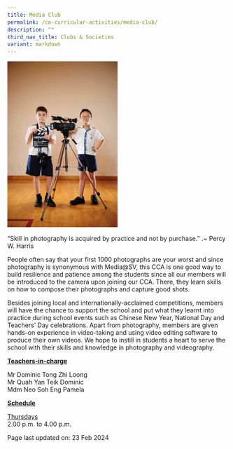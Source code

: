 ```yaml
---
title: Media Club
permalink: /co-curricular-activities/media-club/
description: ""
third_nav_title: Clubs & Societies
variant: markdown
---
```

<img style="width: 50%;" src="/images/media.jpeg">
<p>“Skill in photography is acquired by practice and not by purchase.” .~ Percy W. Harris</p>
<p>People often say that your first 1000 photographs are your worst and since photography is synonymous with Media@SV, this CCA is one good way to build resilience and patience among the students since all our members will be introduced to the camera upon joining our CCA. There, they learn skills on how to compose their photographs and capture good shots.</p>
<p>Besides joining local and internationally-acclaimed competitions, members will have the chance to support the school and put what they learnt into practice during school events such as Chinese New Year, National Day and Teachers’ Day celebrations. Apart from photography, members are given hands-on experience in video-taking and using video editing software to produce their own videos. We hope to instill in students a heart to serve the school with their skills and knowledge in photography and videography.</p>
<p><u><strong>Teachers-in-charge</strong></u></p>
<p>Mr Dominic Tong Zhi Loong<br>Mr Quah Yan Teik Dominic<br>Mdm Neo Soh Eng Pamela</p>
<p><u><strong>Schedule</strong></u></p>
<p><u>Thursdays</u><br>2.00 p.m. to 4.00 p.m.</p>
<p>Page last updated on: 23 Feb 2024</p>